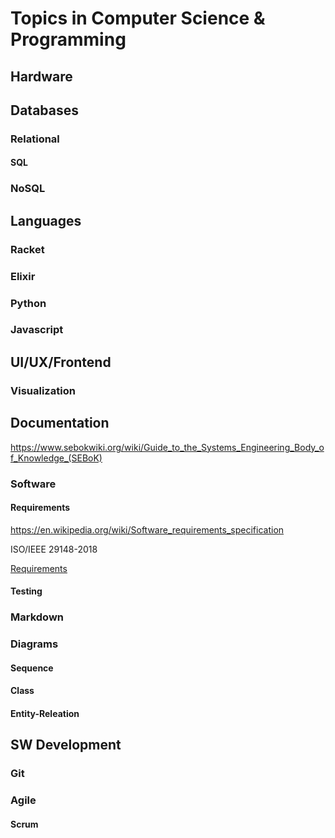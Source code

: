 # Topics in Computer Science & Programming


## Hardware



## Databases

### Relational

#### SQL

### NoSQL



## Languages

### Racket

### Elixir

### Python

### Javascript



## UI/UX/Frontend

### Visualization



## Documentation

https://www.sebokwiki.org/wiki/Guide_to_the_Systems_Engineering_Body_of_Knowledge_(SEBoK)

### Software

#### Requirements

https://en.wikipedia.org/wiki/Software_requirements_specification

ISO/IEEE 29148-2018

[Requirements](requirements.md)

#### Testing


### Markdown

### Diagrams

#### Sequence

#### Class

#### Entity-Releation

## SW Development

### Git

### Agile

#### Scrum

